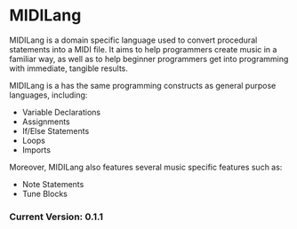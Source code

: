 # MIDILang

MIDILang is a domain specific language used to convert procedural statements into a MIDI file. It aims to help programmers create music in a familiar way, as well as to help beginner programmers get into programming with immediate, tangible results.

MIDILang is a has the same programming constructs as general purpose languages, including:
- Variable Declarations
- Assignments
- If/Else Statements
- Loops
- Imports

Moreover, MIDILang also features several music specific features such as:
- Note Statements
- Tune Blocks

### Current Version: 0.1.1
